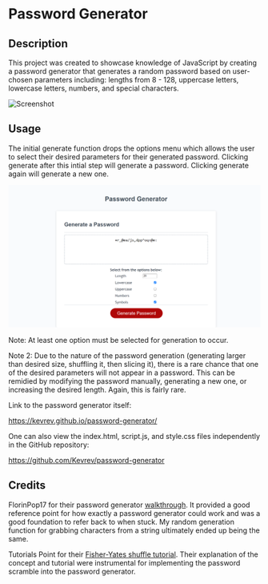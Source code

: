 # Password Generator

## Description

This project was created to showcase knowledge of JavaScript by creating a password generator that generates a random password based on user-chosen parameters including: lengths from 8 - 128, uppercase letters, lowercase letters, numbers, and special characters.

![Screenshot](/assets/images/screenshot.jpg)

## Usage

The initial generate function drops the options menu which allows the user to select their desired parameters for their generated password. Clicking generate after this intial step will generate a password. Clicking generate again will generate a new one.

![Screenshot](./assets/kevrev.github.io_password-generator_.png)

Note: At least one option must be selected for generation to occur.

Note 2: Due to the nature of the password generation (generating larger than desired size, shuffling it, then slicing it), there is a rare chance that one of the desired parameters will not appear in a password. This can be remidied by modifying the password manually, generating a new one, or increasing the desired length. Again, this is fairly rare.

Link to the password generator itself:

https://kevrev.github.io/password-generator/

One can also view the index.html, script.js, and style.css files independently in the GitHub repository:

https://github.com/Kevrev/password-generator

## Credits

FlorinPop17 for their password generator [walkthrough](https://codepen.io/FlorinPop17/pen/BaBePej). It provided a good reference point for how exactly a password generator could work and was a good foundation to refer back to when stuck. My random generation function for grabbing characters from a string ultimately ended up being the same.

Tutorials Point for their [Fisher-Yates shuffle tutorial](https://www.tutorialspoint.com/what-is-fisher-yates-shuffle-in-javascript). Their explanation of the concept and tutorial were instrumental for implementing the password scramble into the password generator.
